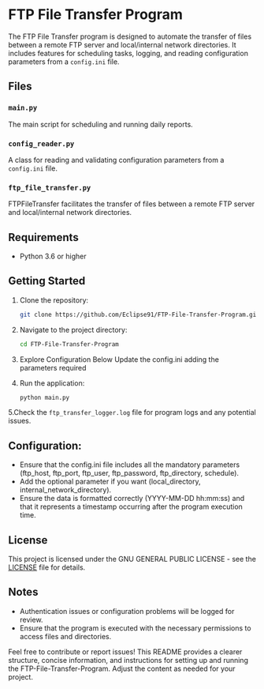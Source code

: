# FTP File Transfer Program

The FTP File Transfer program is designed to automate the transfer of files between a remote FTP server and local/internal network directories. It includes features for scheduling tasks, logging, and reading configuration parameters from a `config.ini` file.

## Files

### `main.py`

The main script for scheduling and running daily reports.

### `config_reader.py`

A class for reading and validating configuration parameters from a `config.ini` file.

### `ftp_file_transfer.py`

FTPFileTransfer facilitates the transfer of files between a remote FTP server and local/internal network directories.

## Requirements

- Python 3.6 or higher

## Getting Started

1. Clone the repository:

   ```bash
   git clone https://github.com/Eclipse91/FTP-File-Transfer-Program.git
   ```

2. Navigate to the project directory:

   ```bash
   cd FTP-File-Transfer-Program
   ```

3. Explore Configuration Below
   Update the config.ini adding the parameters required
4. Run the application:

   ```bash
   python main.py
   ```
5.Check the `ftp_transfer_logger.log` file for program logs and any potential issues.

## Configuration:
   - Ensure that the config.ini file includes all the mandatory parameters (ftp_host, ftp_port, ftp_user, ftp_password, ftp_directory, schedule).
   - Add the optional parameter if you want (local_directory, internal_network_directory).
   - Ensure the data is formatted correctly (YYYY-MM-DD hh:mm:ss) and that it represents a timestamp occurring after the program execution time.

## License

This project is licensed under the GNU GENERAL PUBLIC LICENSE - see the [LICENSE](LICENSE) file for details.

## Notes

- Authentication issues or configuration problems will be logged for review.
- Ensure that the program is executed with the necessary permissions to access files and directories.

Feel free to contribute or report issues!
This README provides a clearer structure, concise information, and instructions for setting up and running the FTP-File-Transfer-Program. Adjust the content as needed for your project.


